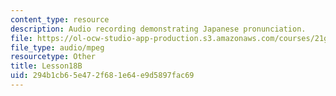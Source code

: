 ```yaml
---
content_type: resource
description: Audio recording demonstrating Japanese pronunciation.
file: https://ol-ocw-studio-app-production.s3.amazonaws.com/courses/21g-504-japanese-iv-spring-2009/294b1cb65e472f681e64e9d5897fac69_Lesson18B.mp3
file_type: audio/mpeg
resourcetype: Other
title: Lesson18B
uid: 294b1cb6-5e47-2f68-1e64-e9d5897fac69
---
```

